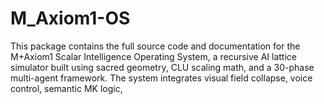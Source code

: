 # M_Axiom1-OS
This package contains the full source code and documentation for the M+Axiom1 Scalar Intelligence Operating System, a recursive AI lattice simulator built using sacred geometry, CLU scaling math, and a 30-phase multi-agent framework. The system integrates visual field collapse, voice control, semantic MK logic, 
